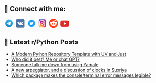 ## 🔎 Connect with me:
[<img src="https://github.com/bullbesh/bullbesh/blob/main/images/Telegram.png" width="32" height="32" />](https://t.me/bullbesh)
[<img src="https://github.com/bullbesh/bullbesh/blob/main/images/VK.png" width="32" height="32" />](https://vk.com/bullbesh)
[<img src="https://github.com/bullbesh/bullbesh/blob/main/images/Twitter.png" width="32" height="32" />](https://twitter.com/bullbesh1)
[<img src="https://github.com/bullbesh/bullbesh/blob/main/images/Instagram.png" width="32" height="32" />](https://www.instagram.com/bullbesh)
[<img src="https://github.com/bullbesh/bullbesh/blob/main/images/Reddit.png" width="32" height="32" />](https://www.reddit.com/user/bullbesh)
[<img src="https://github.com/bullbesh/bullbesh/blob/main/images/YouTube.png" width="32" height="32" />](https://www.youtube.com/channel/UCtfjRs6uzgq5mfm8S06WTcg)

## 📕 Latest r/Python Posts
<!-- BLOG-POST-LIST:START -->
- [A Modern Python Repository Template with UV and Just](https://www.reddit.com/r/Python/comments/1ime8ja/a_modern_python_repository_template_with_uv_and/)
- [Who did it best? Me or chat GPT?](https://www.reddit.com/r/Python/comments/1imc9th/who_did_it_best_me_or_chat_gpt/)
- [Someone talk me down from using Yamale](https://www.reddit.com/r/Python/comments/1imc4we/someone_talk_me_down_from_using_yamale/)
- [A new arpeggiator, and a discussion of clocks in Supriya](https://www.reddit.com/r/Python/comments/1im7bt2/a_new_arpeggiator_and_a_discussion_of_clocks_in/)
- [Which package makes the console/terminal error messages legible?](https://www.reddit.com/r/Python/comments/1im76ny/which_package_makes_the_consoleterminal_error/)
<!-- BLOG-POST-LIST:END -->
